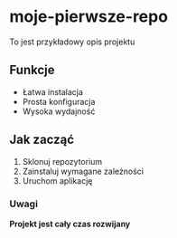 # moje-pierwsze-repo
To jest przykładowy opis projektu
## Funkcje
- Łatwa instalacja
- Prosta konfiguracja
- Wysoka wydajność
## Jak zacząć
1. Sklonuj repozytorium
1. Zainstaluj wymagane zależności
1. Uruchom aplikację
### Uwagi
**Projekt jest cały czas rozwijany**
